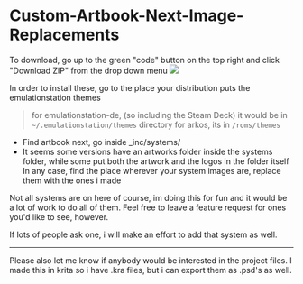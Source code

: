 # Custom-Artbook-Next-Image-Replacements
To download, go up to the green "code" button on the top right and click "Download ZIP" from the drop down menu
![](https://github.com/denizonm/Custom-Artbook-Next-Image-Replacements/blob/main/demonstation.gif?raw=true)

In order to install these, go to the place your distribution puts the emulationstation themes
>for emulationstation-de, (so including the Steam Deck) it would be in `~/.emulationstation/themes` directory
>for arkos, its in `/roms/themes`

- Find artbook next, go inside _inc/systems/
- It seems some versions have an artworks folder inside the systems folder, while some put both the artwork and the logos in the folder itself
In any case, find the place wherever your system images are, replace them with the ones i made

Not all systems are on here of course, im doing this for fun and it would be a lot of work to do all of them.
Feel free to leave a feature request for ones you'd like to see, however. 

If lots of people ask one, i will make an effort to add that system as well.

---
Please also let me know if anybody would be interested in the project files.
I made this in krita so i have .kra files, but i can export them as .psd's as well.
